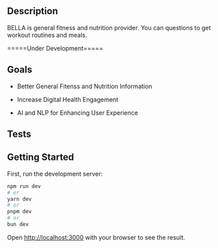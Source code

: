 ## Description
BELLA is general fitness and nutrition provider. You can questions to get workout routines and meals. 

=====Under Development=====

## Goals

- Better General Fitenss and Nutrition Information

- Increase Digital Health Engagement
- AI and NLP for Enhancing User Experience

## Tests

## Getting Started

First, run the development server:

```bash
npm run dev
# or
yarn dev
# or
pnpm dev
# or
bun dev
```

Open [http://localhost:3000](http://localhost:3000) with your browser to see the result.